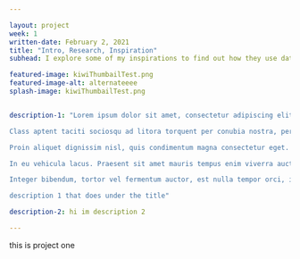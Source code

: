 ```yaml
---

layout: project
week: 1
written-date: February 2, 2021
title: "Intro, Research, Inspiration"
subhead: I explore some of my inspirations to find out how they use data and what makes them compelling.

featured-image: kiwiThumbailTest.png
featured-image-alt: alternateeee
splash-image: kiwiThumbailTest.png


description-1: "Lorem ipsum dolor sit amet, consectetur adipiscing elit. Etiam luctus ipsum eros, et lacinia diam ultricies eget. Lorem ipsum dolor sit amet, consectetur adipiscing elit. Vivamus commodo tempor libero quis dapibus. Nam pretium ipsum ac enim tincidunt tincidunt. Interdum et malesuada fames ac ante ipsum primis in faucibus. Etiam luctus nibh vel ultrices tincidunt. Suspendisse cursus enim ac enim rhoncus, ac eleifend odio maximus. Aliquam luctus purus quis mollis cursus. In rhoncus lobortis libero. Sed eleifend ante in urna auctor porta. Donec at lacinia turpis, vitae dignissim metus. Sed in libero bibendum, ultrices magna nec, varius tortor. Aliquam nec elementum est, eleifend sagittis risus. Aenean vel mi tellus. Nullam at neque ac arcu luctus aliquam. Mauris tempor quam egestas euismod dapibus.

Class aptent taciti sociosqu ad litora torquent per conubia nostra, per inceptos himenaeos. Nam ullamcorper dui dapibus lectus pharetra elementum. Morbi tempus leo sit amet neque lobortis, eu congue lorem pulvinar. Sed molestie consequat sem, sit amet cursus sem tincidunt condimentum. Nullam non mi leo. Vestibulum porttitor nulla a ultricies vehicula. Duis viverra euismod eros at elementum. Donec pulvinar, sapien quis porttitor finibus, risus tortor placerat nisi, ac congue arcu enim ut sapien.

Proin aliquet dignissim nisl, quis condimentum magna consectetur eget. Aenean faucibus, lacus at tempor laoreet, lectus sapien imperdiet purus, sit amet consectetur arcu lectus ut tortor. Integer varius enim eget nisl tristique scelerisque. Praesent in fringilla metus, id pulvinar arcu. Nam nec interdum sem, non rutrum quam. Donec eu elementum urna. Mauris lacinia ligula at tellus blandit, at maximus eros iaculis. In vitae eros ante. Cras eu arcu accumsan, luctus sem lobortis, sollicitudin risus. Suspendisse varius viverra metus vel maximus. Fusce sed orci facilisis, ultrices justo nec, iaculis nisi. In facilisis lacus a tellus sagittis, ut volutpat enim consectetur. Quisque ac metus maximus, laoreet magna eget, facilisis magna.

In eu vehicula lacus. Praesent sit amet mauris tempus enim viverra auctor ut et lectus. Donec lectus dui, volutpat non diam non, feugiat tincidunt augue. Aliquam vulputate magna sit amet urna blandit, eu tempus eros commodo. Nam sollicitudin in nulla et suscipit. Nunc lectus leo, volutpat in justo nec, tincidunt volutpat ex. Ut elit mi, maximus in posuere id, facilisis sollicitudin urna. Suspendisse potenti. Suspendisse ultricies ipsum ac iaculis luctus. Phasellus lobortis lorem eu dui imperdiet blandit. Nulla dui lectus, lobortis sit amet accumsan quis, laoreet eget augue.

Integer bibendum, tortor vel fermentum auctor, est nulla tempor orci, id accumsan diam eros id urna. Etiam eget nulla eget urna hendrerit pharetra. Nulla sit amet pretium est. Proin molestie tortor mauris, ac bibendum nunc aliquet placerat. Duis pretium felis augue. Aliquam at lectus lorem. Nullam eu maximus mauris. Fusce iaculis eros eu dapibus facilisis. Quisque semper risus eget dui vulputate, id mollis diam porttitor. Proin accumsan elit in eros aliquet, a convallis tortor porta. Integer id pretium ligula, eu fermentum purus. In consectetur est leo, vel placerat sem pharetra non. Vestibulum dictum augue id erat eleifend, at viverra urna imperdiet.

description 1 that does under the title"

description-2: hi im description 2

---
```


this is project one